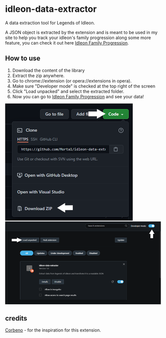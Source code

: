 # idleon-data-extractor

A data extraction tool for Legends of Idleon.

A JSON object is extracted by the extension and is meant to be used in my site to help you track your idleon's family
progression along some more feature, you can check it out here
[Idleon Family Progression](https://morta1.github.io/IdleonToolbox/family).

## How to use

1. Download the content of the library
2. Extract the zip anywhere.
3. Go to chrome://extension (or opera://extensions in opera).
4. Make sure "Developer mode" is checked at the top right of the screen
5. Click "Load unpacked" and select the extracted folder.
6. Now you can go to [Idleon Family Progression](https://morta1.github.io/IdleonToolbox/family) and see your data!

![download-tut](./assets/download-tutorial.png)
![download-tut1](./assets/download-tutorial-1.png)

## credits

[Corbeno](https://github.com/Corbeno) - for the inspiration for this extension.
